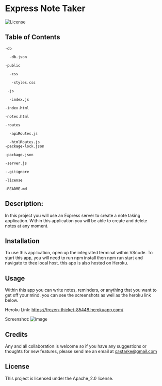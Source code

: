 # Express Note Taker
  ![License](https://img.shields.io/badge/license-Apache_2.0-blue.svg)

  ## Table of Contents
    -db
    
      -db.json
      
    -public
  
      -css
      
       -styles.css
      
     -js
     
      -index.js
      
    -index.html

    -notes.html

    -routes

      -apiRoutes.js
  
      -htmlRoutes.js
    -package-lock.json
    
    -package.json
    
    -server.js
    
    -.gitignore
    
    -license
    
    -README.md

## Description:
  In this project you will use an Express server to create a note taking application. Within this application you will be able to create and delete notes at any moment.
## Installation
  To use this application, open up the integrated terminal within VScode. To start this app, you will need to run npm install then npm run start and navigate to thee local host. this app is also hosted on Heroku.
## Usage
  Within this app you can write notes, reminders, or anything that you want to get off your mind. you can see the screenshots as well as the heroku link below.
  
  Heroku Link: https://frozen-thicket-85448.herokuapp.com/
  
  Screenshot: ![image](https://user-images.githubusercontent.com/122697165/231067061-996b496e-051b-4083-8440-7e6aae3bfef6.png)

  
## Credits
  Any and all collaboration is welcome so if you have any suggestions or thoughts for new features, please send me an email at castarke@gmail.com
 ## License 

   
 This project is licensed under the Apache_2.0 license. 
